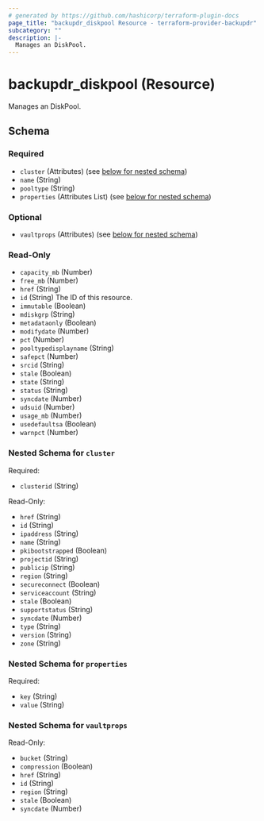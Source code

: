 ```yaml
---
# generated by https://github.com/hashicorp/terraform-plugin-docs
page_title: "backupdr_diskpool Resource - terraform-provider-backupdr"
subcategory: ""
description: |-
  Manages an DiskPool.
---
```


# backupdr_diskpool (Resource)

Manages an DiskPool.



<!-- schema generated by tfplugindocs -->
## Schema

### Required

- `cluster` (Attributes) (see [below for nested schema](#nestedatt--cluster))
- `name` (String)
- `pooltype` (String)
- `properties` (Attributes List) (see [below for nested schema](#nestedatt--properties))

### Optional

- `vaultprops` (Attributes) (see [below for nested schema](#nestedatt--vaultprops))

### Read-Only

- `capacity_mb` (Number)
- `free_mb` (Number)
- `href` (String)
- `id` (String) The ID of this resource.
- `immutable` (Boolean)
- `mdiskgrp` (String)
- `metadataonly` (Boolean)
- `modifydate` (Number)
- `pct` (Number)
- `pooltypedisplayname` (String)
- `safepct` (Number)
- `srcid` (String)
- `stale` (Boolean)
- `state` (String)
- `status` (String)
- `syncdate` (Number)
- `udsuid` (Number)
- `usage_mb` (Number)
- `usedefaultsa` (Boolean)
- `warnpct` (Number)

<a id="nestedatt--cluster"></a>
### Nested Schema for `cluster`

Required:

- `clusterid` (String)

Read-Only:

- `href` (String)
- `id` (String)
- `ipaddress` (String)
- `name` (String)
- `pkibootstrapped` (Boolean)
- `projectid` (String)
- `publicip` (String)
- `region` (String)
- `secureconnect` (Boolean)
- `serviceaccount` (String)
- `stale` (Boolean)
- `supportstatus` (String)
- `syncdate` (Number)
- `type` (String)
- `version` (String)
- `zone` (String)


<a id="nestedatt--properties"></a>
### Nested Schema for `properties`

Required:

- `key` (String)
- `value` (String)


<a id="nestedatt--vaultprops"></a>
### Nested Schema for `vaultprops`

Read-Only:

- `bucket` (String)
- `compression` (Boolean)
- `href` (String)
- `id` (String)
- `region` (String)
- `stale` (Boolean)
- `syncdate` (Number)

